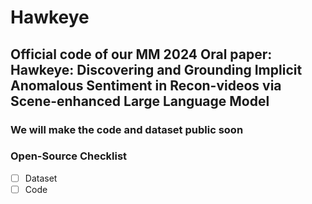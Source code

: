 # Hawkeye

## Official code of our MM 2024 Oral paper: Hawkeye: Discovering and Grounding Implicit Anomalous Sentiment in Recon-videos via Scene-enhanced Large Language Model

### We will make the code and dataset public soon

### Open-Source Checklist
- [ ] Dataset
- [ ] Code
